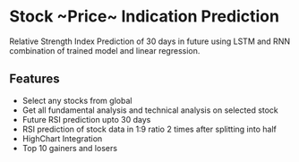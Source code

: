 # Stock ~Price~ Indication Prediction 
Relative Strength Index Prediction of 30 days in future using LSTM and RNN combination of trained model and linear regression.

## Features
- Select any stocks from global
- Get all fundamental analysis and technical analysis on selected stock
- Future RSI prediction upto 30 days
- RSI prediction of stock data in 1:9 ratio 2 times after splitting into half
- HighChart Integration
- Top 10 gainers and losers

